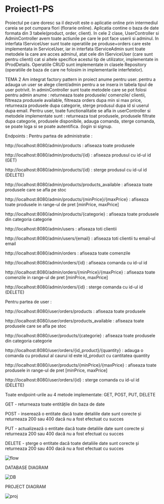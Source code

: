 # Proiect1-PS
Proiectul pe care doresc sa il dezvolt este o aplicatie online prin intermediul careia se pot cumpara flori (florarie online). 
Aplicatia contine o baza de date formata din 3 tabele(product, order, client).
In cele 2 clase, UserController si AdminController avem toate actiunile pe care le pot face userii si adminul.
In interfata IServiceUser sunt toate operatiile pe produse+orders care este implementata in ServiceUser, iar in interfata 
IServiceAdmin sunt toate metodele la care are acces adminul, atat cele din IServiceUser (care sunt pentru clienti) cat si altele
specifice acestui tip de utilizator, implementate in IProdDetails.
Operatiile CRUD sunt implementate in clasele Repository (operatiile de baza de care ne folosim in implementarile interfetelor).

TEMA 2 Am integrat factory pattern in proiect anume pentru user. pentru a adauga un user se alege client/admin pentru a se insera in tabela tipul de user potrivit. In adminController sunt toate metodele care se pot folosi pentru admin anume : returneaza toate produsele/ comenzile/ clientii, filtreaza produsele available, filtreaza orders dupa min si max price, returneaza produsele dupa categorie, sterge produsul dupa id si userul dupa email. Pentru user, toate functionalitatie se afla in userController si metodele implementate sunt : returneaza toat produsele, produsele filtrate dupa categorie, produsele disponibile, adauga comanda, sterge comanda, se poate loga si se poate autentifica. (login si signup.


Endpoints : 
  Pentru partea de administratie : 
 
http://localhost:8080/admin/products : afiseaza toate produsele

http://localhost:8080/admin/products/{id} : afiseaza produsul cu id-ul id (GET)

http://localhost:8080/admin/products/{id} : sterge produsul cu id-ul id (DELETE)

http://localhost:8080/admin/products/products_available : afiseaza toate produsele care se afla pe stoc

http://localhost:8080/admin/products/{minPrice}/{maxPrice} : afiseaza toate produsele in range-ul de pret [minPrice, maxPrice]

http://localhost:8080/admin/products/{categorie} : afiseaza toate produsele din categoria categorie

http://localhost:8080/admin/users : afiseaza toti clientii

http://localhost:8080/admin/users/{email} : afiseaza toti clientii tu email-ul email

http://localhost:8080/admin/orders : afiseaza toate comenzile 

http://localhost:8080/admin/orders/{id} : afiseaza comanda cu id-ul id

http://localhost:8080/admin/orders/{minPrice}/{maxPrice} : afiseaza toate comenzile in range-ul de pret [minPrice, maxPrice]

http://localhost:8080/admin/orders/{id} : sterge comanda cu id-ul id (DELETE)

Pentru partea de user : 

http://localhost:8080/user/orders/products : afiseaza toate produsele

http://localhost:8080/user/orders/products_available : afiseaza toate produsele care se afla pe stoc

http://localhost:8080/user/products/{categorie} : afiseaza toate produsele din categoria categorie

http://localhost:8080/user/orders/{id_product}/{quantity} : adauga o comanda cu produsul al caurui id este id_product cu cantitatea quantity

http://localhost:8080/user/products/{minPrice}/{maxPrice} : afiseaza toate produsele in range-ul de pret [minPrice, maxPrice]

http://localhost:8080/user/orders/{id} : sterge comanda cu id-ul id (DELETE)
                        
Toate endpoint-urile au 4 metode implementate: GET, POST, PUT, DELETE

GET - returneaza toate entitățile din baza de date

POST - inserează o entitate dacă toate detaliile date sunt corecte și returneaza  200 sau 400 dacă nu a fost efectuat cu succes

PUT - actualizează o entitate dacă toate detaliile date sunt corecte și returneaza 200 sau 400 dacă nu a fost efectuat cu succes

DELETE - șterge o entitate dacă toate detaliile date sunt corecte și returneaza 200 sau 400 dacă nu a fost efectuat cu succes


![flow](https://user-images.githubusercontent.com/72413699/168095340-433a1194-a71d-4502-bbbf-3b5cb6303656.jpg)


DATABASE DIAGRAM 

![DB](https://user-images.githubusercontent.com/72413699/168095497-b7daa14b-340a-40b5-b11c-b49a3b1aad4f.png)


PROJECT DIAGRAM 

![proj](https://user-images.githubusercontent.com/72413699/168095559-876e3156-2a20-4ce0-b1db-b035ddfe043b.png)

    
